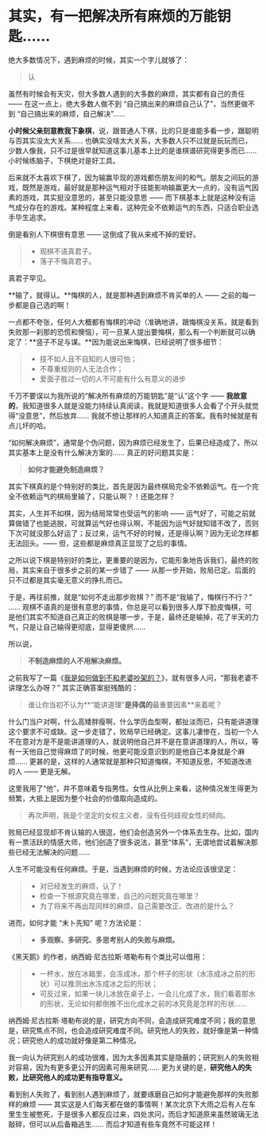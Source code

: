 # 其实，有一把解决所有麻烦的万能钥匙……

绝大多数情况下，遇到麻烦的时候，其实一个字儿就够了：

> 认

虽然有时候会有天灾，但大多数人遇到的大多数的麻烦，其实都有自己的责任 —— 在这一点上，绝大多数人做不到 “自己搞出来的麻烦自己认了”，当然更做不到 “自己搞出来的麻烦，自己解决”……

**小时候父亲刻意教我下象棋**，说，跟普通人下棋，比的只是谁能多看一步，跟聪明与否其实没太大关系…… 也确实没啥太大关系，大多数人只不过就是玩玩而已，少数人像我，只不过是很早就知道这事儿基本上比的是谁棋谱研究得更多而已…… 小时候练脑子，下棋绝对是好工具。

后来就不太喜欢下棋了，因为输赢毕现的游戏都伤朋友间的和气。朋友之间玩的游戏，既然是游戏，最好就是那种运气相对于技能影响输赢更大一点的，没有运气因素的游戏，其实挺没意思的，甚至只能没意思 —— 而下棋基本上就是这种没有运气成分存在的游戏。某种程度上来看，这种完全不依赖运气的东西，只适合职业选手毕生追求。

倒是看别人下棋很有意思 —— 这倒成了我从来戒不掉的爱好。

> - 观棋不语真君子。
> - 落子不悔真君子。

真君子罕见。

**输了，就得认。**悔棋的人，就是那种遇到麻烦不肯买单的人 —— 之前的每一步都是自己选的啊！

一点都不夸张，任何人大概都有悔棋的冲动（准确地讲，跟悔棋没关系，就是看到失败那一刹那的恐慌和懊恼），可一旦某人提出要悔棋，那么有一个判断就可以确定了：**竖子不足与谋。**因为能说出来悔棋，已经说明了很多细节：

> - 技不如人且不自知的人很可怕；
> - 不尊重规则的人无法合作；
> - 爱面子胜过一切的人不可能有什么有意义的进步

千万不要误以为我所说的“解决所有麻烦的万能钥匙”是“认”这个字 —— **我故意的**，我知道很多人就是没能力持续认真阅读，我就是知道很多人会看了个开头就觉得“没意思”，然后放弃…… 我就不想让那样的人知道真正的答案。我有时候就是有点儿坏的哈。

“如何解决麻烦”，通常是个伪问题，因为麻烦已经发生了，后果已经造成了，所以其实基本上是没有什么解决方案的…… 真正的好问题其实是：

> **如何才能避免制造麻烦？**

其实下棋真的是个特别好的类比，首先是因为最终棋局完全不依赖运气。在一个完全不依赖运气的棋局里输了，只能认啊？！还能怎样？

其实，人生并不如棋，因为结局常常也受运气的影响 —— 运气好了，可能之前就算做错了也能逃脱，可就算运气好也得认啊，不能因为运气好就知错不改了，否则下次可就没那么好运了；反过来，运气不好的时候，还是得认啊？因为无论怎样都无法回头。—— 但，这些都是麻烦真正显现了之后的事情。

之所以说下棋是特别好的类比，更重要的是因为，它能形象地告诉我们，最终的败局，其实来自于很多步之前的某一步错了 —— 从那一步开始，败局已定。后面的只不过都是其实毫无意义的挣扎而已。

于是，再往前推，就是“如何不走出那步败棋？” 而不是“我输了，悔棋行不行？” …… 观棋不语真的是很有意思的事情，你总是可以看到很多人厚下脸皮悔棋，可是他们其实不知道自己真正的败棋是哪一步，于是，最终还是输掉，花了半天的力气，只是让自己输得更彻底，显得更傻屄……

所以说，

> **不制造麻烦的人不用解决麻烦。**

之前我写了一篇《[我是如何做到不和老婆吵架的？](A12.md)》，就有很多人问，“那我老婆不讲理怎么办呀？” 其实正确答案挺残酷的：

> 谁让你当初不认为**“能讲道理”**是择偶的**最重要因素**来着呢？

什么门当户对啊，什么高矮胖瘦啊，什么学历血型啊，都扯淡而已，只有能讲道理这个要求不可或缺。这一步走错了，败局早已经确定。这事儿凄惨在，当初一个人不在意对方是不是能讲道理的人，就说明他自己并不是在意讲道理的人，所以，等有一天他自己觉得麻烦了的时候，他更可能没意识到的是他自己本身就是个麻烦…… 更甚的是，这样的人通常就是那种只知道悔棋，不知道反思，不知道改进的人 —— 更是无解。

这里我用了“他”，并不意味着专指男性。女性从比例上来看，这种情况发生得更为频繁，大抵上是因为整个社会的价值取向造成的。

> 再次声明，我是个坚定的女权主义者，没有任何歧视女性的倾向。

败局已经显现却不肯认输的人很逗，他们会创造另外一个体系去生存。比如，国内有一票活跃的情感大师，他们创造了很多说法，甚至“体系”，无谓地尝试着解决那些已经无法解决的问题…… 

人生不可能没有任何麻烦。于是，当遇到麻烦的时候，方法论应该很坚定：

> - 对已经发生的麻烦，认了！
> - 检查一下根源究竟在哪里，自己的问题究竟在哪里？
> - 为了将来不再出现同样的麻烦，自己需要改正、改进的是什么？

进而，如何才能 “未卜先知” 呢？方法论是：

> - **多观察、多研究、多思考别人的失败与麻烦。**

《黑天鹅》的作者，纳西姆·尼古拉斯·塔勒布有个类比可以借用：

> - 一杯水，放在冰箱里，会冻成冰，那个杯子的形状（水冻成冰之前的形状）可以推测出水冻成冰之后的形状；
> - 可反过来，如果一块儿冰放在桌子上，一会儿化成了水，我们看着那水的形状，无论如何都倒推不出化成水之前的冰究竟是怎样的形状……

纳西姆·尼古拉斯·塔勒布说的是，研究方向不同，会造成研究难度不同；我的意思是，研究焦点不同，也会造成研究难度不同。研究他人的失败，就好像是第一种情况；研究他人的成功就好像是第二种情况。

我一向认为研究别人的成功很难，因为太多因素其实是隐蔽的；研究别人的失败相对容易，因为有更多更公开的因素可用来研究…… 更为关键的是，**研究他人的失败，比研究他人的成功更有指导意义。**

看到别人失败了，看到别人遇到麻烦了，就要琢磨自己如何才能避免那样的失败那样的麻烦 —— 其实这是人们每天都在做的事情啊！某次北京下大雨之后有人在车里生生被憋死，于是很多人都反应过来，四处求问，而后才知道原来虽然玻璃无法敲碎，但可以从后备箱逃生…… 而后才知道有些车竟然不可能这样！